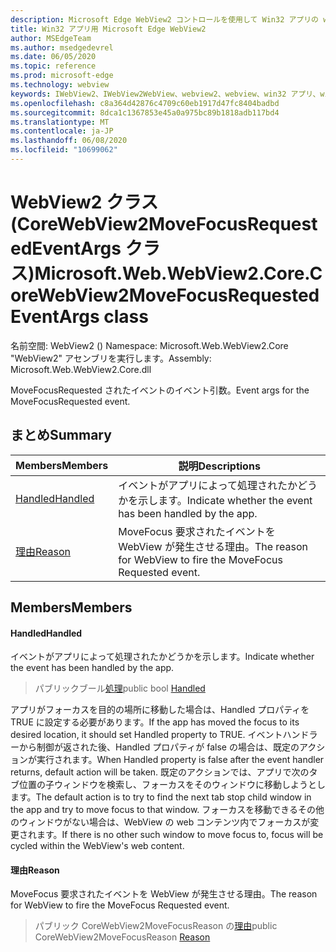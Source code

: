 ```yaml
---
description: Microsoft Edge WebView2 コントロールを使用して Win32 アプリの web コンテンツをホストする
title: Win32 アプリ用 Microsoft Edge WebView2
author: MSEdgeTeam
ms.author: msedgedevrel
ms.date: 06/05/2020
ms.topic: reference
ms.prod: microsoft-edge
ms.technology: webview
keywords: IWebView2、IWebView2WebView、webview2、webview、win32 アプリ、win32、edge、ICoreWebView2、ICoreWebView2Controller、browser control、edge html
ms.openlocfilehash: c8a364d42876c4709c60eb1917d47fc8404badbd
ms.sourcegitcommit: 8dca1c1367853e45a0a975bc89b1818adb117bd4
ms.translationtype: MT
ms.contentlocale: ja-JP
ms.lasthandoff: 06/08/2020
ms.locfileid: "10699062"
---
```

# <span data-ttu-id="0ad79-104">WebView2 クラス (CoreWebView2MoveFocusRequestedEventArgs クラス)</span><span class="sxs-lookup"><span data-stu-id="0ad79-104">Microsoft.Web.WebView2.Core.CoreWebView2MoveFocusRequestedEventArgs class</span></span> 

<span data-ttu-id="0ad79-105">名前空間: WebView2 () </span><span class="sxs-lookup"><span data-stu-id="0ad79-105">Namespace: Microsoft.Web.WebView2.Core</span></span>\
<span data-ttu-id="0ad79-106">"WebView2" アセンブリを実行します。</span><span class="sxs-lookup"><span data-stu-id="0ad79-106">Assembly: Microsoft.Web.WebView2.Core.dll</span></span>

<span data-ttu-id="0ad79-107">MoveFocusRequested されたイベントのイベント引数。</span><span class="sxs-lookup"><span data-stu-id="0ad79-107">Event args for the MoveFocusRequested event.</span></span>

## <span data-ttu-id="0ad79-108">まとめ</span><span class="sxs-lookup"><span data-stu-id="0ad79-108">Summary</span></span>

 <span data-ttu-id="0ad79-109">Members</span><span class="sxs-lookup"><span data-stu-id="0ad79-109">Members</span></span>                        | <span data-ttu-id="0ad79-110">説明</span><span class="sxs-lookup"><span data-stu-id="0ad79-110">Descriptions</span></span>
--------------------------------|---------------------------------------------
[<span data-ttu-id="0ad79-111">Handled</span><span class="sxs-lookup"><span data-stu-id="0ad79-111">Handled</span></span>](#handled) | <span data-ttu-id="0ad79-112">イベントがアプリによって処理されたかどうかを示します。</span><span class="sxs-lookup"><span data-stu-id="0ad79-112">Indicate whether the event has been handled by the app.</span></span>
[<span data-ttu-id="0ad79-113">理由</span><span class="sxs-lookup"><span data-stu-id="0ad79-113">Reason</span></span>](#reason) | <span data-ttu-id="0ad79-114">MoveFocus 要求されたイベントを WebView が発生させる理由。</span><span class="sxs-lookup"><span data-stu-id="0ad79-114">The reason for WebView to fire the MoveFocus Requested event.</span></span>

## <span data-ttu-id="0ad79-115">Members</span><span class="sxs-lookup"><span data-stu-id="0ad79-115">Members</span></span>

#### <span data-ttu-id="0ad79-116">Handled</span><span class="sxs-lookup"><span data-stu-id="0ad79-116">Handled</span></span> 

<span data-ttu-id="0ad79-117">イベントがアプリによって処理されたかどうかを示します。</span><span class="sxs-lookup"><span data-stu-id="0ad79-117">Indicate whether the event has been handled by the app.</span></span>

> <span data-ttu-id="0ad79-118">パブリックブール[処理](#handled)</span><span class="sxs-lookup"><span data-stu-id="0ad79-118">public bool [Handled](#handled)</span></span>

<span data-ttu-id="0ad79-119">アプリがフォーカスを目的の場所に移動した場合は、Handled プロパティを TRUE に設定する必要があります。</span><span class="sxs-lookup"><span data-stu-id="0ad79-119">If the app has moved the focus to its desired location, it should set Handled property to TRUE.</span></span> <span data-ttu-id="0ad79-120">イベントハンドラーから制御が返された後、Handled プロパティが false の場合は、既定のアクションが実行されます。</span><span class="sxs-lookup"><span data-stu-id="0ad79-120">When Handled property is false after the event handler returns, default action will be taken.</span></span> <span data-ttu-id="0ad79-121">既定のアクションでは、アプリで次のタブ位置の子ウィンドウを検索し、フォーカスをそのウィンドウに移動しようとします。</span><span class="sxs-lookup"><span data-stu-id="0ad79-121">The default action is to try to find the next tab stop child window in the app and try to move focus to that window.</span></span> <span data-ttu-id="0ad79-122">フォーカスを移動できるその他のウィンドウがない場合は、WebView の web コンテンツ内でフォーカスが変更されます。</span><span class="sxs-lookup"><span data-stu-id="0ad79-122">If there is no other such window to move focus to, focus will be cycled within the WebView's web content.</span></span>

#### <span data-ttu-id="0ad79-123">理由</span><span class="sxs-lookup"><span data-stu-id="0ad79-123">Reason</span></span> 

<span data-ttu-id="0ad79-124">MoveFocus 要求されたイベントを WebView が発生させる理由。</span><span class="sxs-lookup"><span data-stu-id="0ad79-124">The reason for WebView to fire the MoveFocus Requested event.</span></span>

> <span data-ttu-id="0ad79-125">パブリック CoreWebView2MoveFocusReason の[理由](#reason)</span><span class="sxs-lookup"><span data-stu-id="0ad79-125">public CoreWebView2MoveFocusReason [Reason](#reason)</span></span>

